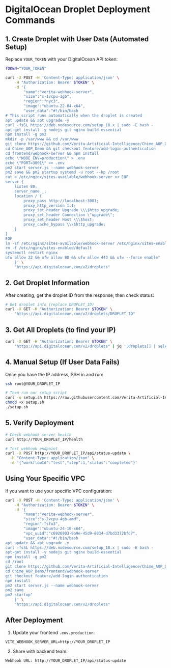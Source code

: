# DigitalOcean Droplet Deployment Commands

## 1. Create Droplet with User Data (Automated Setup)

Replace `YOUR_TOKEN` with your DigitalOcean API token:

```bash
TOKEN="YOUR_TOKEN"

curl -X POST -H 'Content-Type: application/json' \
    -H "Authorization: Bearer $TOKEN" \
    -d '{
        "name":"verita-webhook-server",
        "size":"s-1vcpu-1gb",
        "region":"nyc3",
        "image":"ubuntu-22-04-x64",
        "user_data":"#!/bin/bash
# This script runs automatically when the droplet is created
apt update && apt upgrade -y
curl -fsSL https://deb.nodesource.com/setup_18.x | sudo -E bash -
apt-get install -y nodejs git nginx build-essential
npm install -g pm2
mkdir -p /var/www && cd /var/www
git clone https://github.com/Verita-Artificial-Intelligence/Chime_AOP_Demo.git
cd Chime_AOP_Demo && git checkout feature/add-login-authentication
cd frontend/webhook-server && npm install
echo \"NODE_ENV=production\" > .env
echo \"PORT=3001\" >> .env
pm2 start server.js --name webhook-server
pm2 save && pm2 startup systemd -u root --hp /root
cat > /etc/nginx/sites-available/webhook-server << EOF
server {
    listen 80;
    server_name _;
    location / {
        proxy_pass http://localhost:3001;
        proxy_http_version 1.1;
        proxy_set_header Upgrade \\\$http_upgrade;
        proxy_set_header Connection \"upgrade\";
        proxy_set_header Host \\\$host;
        proxy_cache_bypass \\\$http_upgrade;
    }
}
EOF
ln -sf /etc/nginx/sites-available/webhook-server /etc/nginx/sites-enabled/
rm -f /etc/nginx/sites-enabled/default
systemctl restart nginx
ufw allow 22 && ufw allow 80 && ufw allow 443 && ufw --force enable"
    }' \
    "https://api.digitalocean.com/v2/droplets"
```

## 2. Get Droplet Information

After creating, get the droplet ID from the response, then check status:

```bash
# Get droplet info (replace DROPLET_ID)
curl -X GET -H "Authorization: Bearer $TOKEN" \
    "https://api.digitalocean.com/v2/droplets/DROPLET_ID"
```

## 3. Get All Droplets (to find your IP)

```bash
curl -X GET -H "Authorization: Bearer $TOKEN" \
    "https://api.digitalocean.com/v2/droplets" | jq '.droplets[] | select(.name=="verita-webhook-server") | {name, ip: .networks.v4[0].ip_address, status}'
```

## 4. Manual Setup (If User Data Fails)

Once you have the IP address, SSH in and run:

```bash
ssh root@YOUR_DROPLET_IP

# Then run our setup script
curl -o setup.sh https://raw.githubusercontent.com/Verita-Artificial-Intelligence/Chime_AOP_Demo/feature/add-login-authentication/frontend/webhook-server/setup-droplet.sh
chmod +x setup.sh
./setup.sh
```

## 5. Verify Deployment

```bash
# Check webhook server health
curl http://YOUR_DROPLET_IP/health

# Test webhook endpoint
curl -X POST http://YOUR_DROPLET_IP/api/status-update \
  -H "Content-Type: application/json" \
  -d '{"workflowId":"test","step":1,"status":"completed"}'
```

## Using Your Specific VPC

If you want to use your specific VPC configuration:

```bash
curl -X POST -H 'Content-Type: application/json' \
    -H "Authorization: Bearer $TOKEN" \
    -d '{
        "name":"verita-webhook-server",
        "size":"s-2vcpu-4gb-amd",
        "region":"sfo3",
        "image":"ubuntu-24-10-x64",
        "vpc_uuid":"c6926903-9a9e-45d9-8034-d7bd3372bfc7",
        "user_data":"#!/bin/bash
apt update && apt upgrade -y
curl -fsSL https://deb.nodesource.com/setup_18.x | sudo -E bash -
apt-get install -y nodejs git nginx build-essential
npm install -g pm2
cd /root
git clone https://github.com/Verita-Artificial-Intelligence/Chime_AOP_Demo.git
cd Chime_AOP_Demo/frontend/webhook-server
git checkout feature/add-login-authentication
npm install
pm2 start server.js --name webhook-server
pm2 save
pm2 startup"
    }' \
    "https://api.digitalocean.com/v2/droplets"
```

## After Deployment

1. Update your frontend `.env.production`:
```
VITE_WEBHOOK_SERVER_URL=http://YOUR_DROPLET_IP
```

2. Share with backend team:
```
Webhook URL: http://YOUR_DROPLET_IP/api/status-update
```